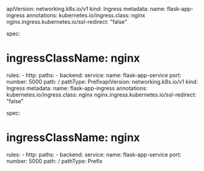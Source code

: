apiVersion: networking.k8s.io/v1
kind: Ingress
metadata:
  name: flask-app-ingress
  annotations:
    kubernetes.io/ingress.class: nginx
    nginx.ingress.kubernetes.io/ssl-redirect: "false"

spec:
  # ingressClassName: nginx
  rules:
    - http:
        paths:
          - backend:
              service:
                name: flask-app-service
                port:
                  number: 5000
            path: /
            pathType: PrefixapiVersion: networking.k8s.io/v1
kind: Ingress
metadata:
  name: flask-app-ingress
  annotations:
    kubernetes.io/ingress.class: nginx
    nginx.ingress.kubernetes.io/ssl-redirect: "false"

spec:
  # ingressClassName: nginx
  rules:
    - http:
        paths:
          - backend:
              service:
                name: flask-app-service
                port:
                  number: 5000
            path: /
            pathType: Prefix
